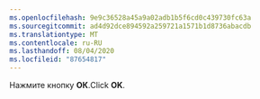 ```yaml
---
ms.openlocfilehash: 9e9c36528a45a9a02adb1b5f6cd0c439730fc63a
ms.sourcegitcommit: ad4d92dce894592a259721a1571b1d8736abacdb
ms.translationtype: MT
ms.contentlocale: ru-RU
ms.lasthandoff: 08/04/2020
ms.locfileid: "87654817"
---
```

  <span data-ttu-id="a9767-101">Нажмите кнопку **ОК**.</span><span class="sxs-lookup"><span data-stu-id="a9767-101">Click **OK**.</span></span>
   